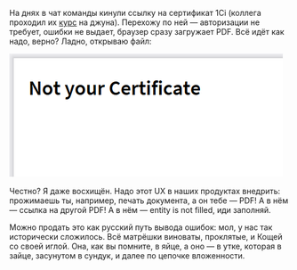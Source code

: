 ﻿На днях в чат команды кинули ссылку на сертификат 1Ci (коллега проходил их [курс](https://academy.1ci.com/courses/1c-junior-developer) на джуна). Перехожу по ней — авторизации не требует, ошибки не выдает, браузер сразу загружает PDF. Всё идёт как надо, верно? Ладно, открываю файл:

![Error.pdf](not-your-certificate.png)

Честно? Я даже восхищён. Надо этот UX в наших продуктах внедрить: прожимаешь ты, например, печать документа, а он тебе — PDF! А в нём — ссылка на другой PDF! А в нём — entity is not filled, иди заполняй.

Можно продать это как русский путь вывода ошибок: мол, у нас так исторически сложилось. Всё матрёшки виноваты, проклятые, и Кощей со своей иглой. Она, как вы помните, в яйце, а оно — в утке, которая в зайце, засунутом в сундук, и далее по цепочке вложенности.